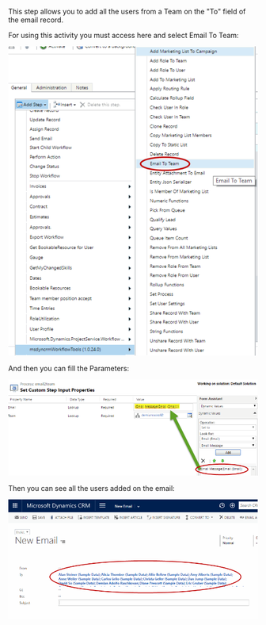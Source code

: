 This step allows you to add all the users from a Team on the "To" field of the email record.


For using this activity you must access here and select Email To Team:

![](Email%20To%20Team_wf1.gif)

And then you can fill the Parameters:

![](Email%20To%20Team_wf2.gif)

Then you can see all the users added on the email:

![](Email%20To%20Team_wf3.gif)
